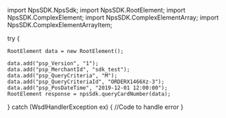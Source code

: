 import NpsSDK.NpsSdk;
import NpsSDK.RootElement;
import NpsSDK.ComplexElement;
import NpsSDK.ComplexElementArray;
import NpsSDK.ComplexElementArrayItem;

try {

    RootElement data = new RootElement();

    data.add("psp_Version", "1");
    data.add("psp_MerchantId", "sdk_test");
    data.add("psp_QueryCriteria", "M");
    data.add("psp_QueryCriteriaId", "ORDERX1466Xz-3");
    data.add("psp_PosDateTime", "2019-12-01 12:00:00");
    RootElement response = npsSdk.queryCardNumber(data);

} catch (WsdlHandlerException ex) {
    //Code to handle error
}

